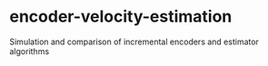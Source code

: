 # encoder-velocity-estimation
Simulation and comparison of incremental encoders and estimator algorithms
